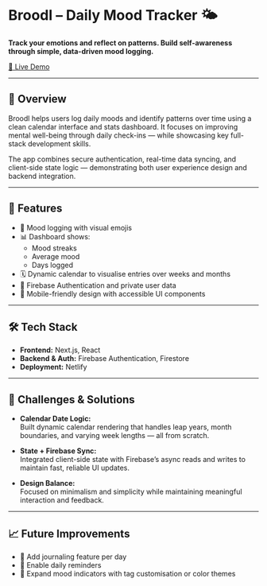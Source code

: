 # Broodl – Daily Mood Tracker 🌤️

**Track your emotions and reflect on patterns. Build self-awareness through simple, data-driven mood logging.**

[🔗 Live Demo](https://broodl-mood-tracker.netlify.app/)

---

## 📌 Overview

Broodl helps users log daily moods and identify patterns over time using a clean calendar interface and stats dashboard. It focuses on improving mental well-being through daily check-ins — while showcasing key full-stack development skills.

The app combines secure authentication, real-time data syncing, and client-side state logic — demonstrating both user experience design and backend integration.

---

## 🚀 Features

- 📅 Mood logging with visual emojis  
- 📊 Dashboard shows:
  - Mood streaks  
  - Average mood  
  - Days logged  
- 🗓️ Dynamic calendar to visualise entries over weeks and months  
- 🔐 Firebase Authentication and private user data  
- 📱 Mobile-friendly design with accessible UI components  

---

## 🛠️ Tech Stack

- **Frontend:** Next.js, React
- **Backend & Auth:** Firebase Authentication, Firestore  
- **Deployment:** Netlify  

---

## 🧩 Challenges & Solutions

- **Calendar Date Logic:**  
  Built dynamic calendar rendering that handles leap years, month boundaries, and varying week lengths — all from scratch.

- **State + Firebase Sync:**  
  Integrated client-side state with Firebase’s async reads and writes to maintain fast, reliable UI updates.

- **Design Balance:**  
  Focused on minimalism and simplicity while maintaining meaningful interaction and feedback.

---

## 📈 Future Improvements

- 📓 Add journaling feature per day  
- 🔔 Enable daily reminders  
- 🌈 Expand mood indicators with tag customisation or color themes  


